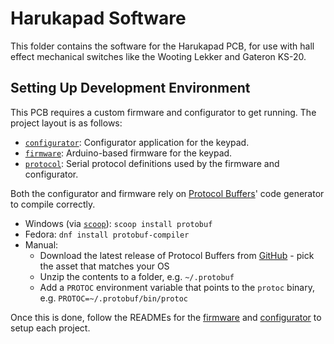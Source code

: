 # Harukapad Software

This folder contains the software for the Harukapad PCB, for use with hall effect mechanical switches like the Wooting Lekker and Gateron KS-20.

## Setting Up Development Environment

This PCB requires a custom firmware and configurator to get running. The project layout is as follows:

- [`configurator`](./configurator): Configurator application for the keypad.
- [`firmware`](./firmware): Arduino-based firmware for the keypad.
- [`protocol`](./protocol): Serial protocol definitions used by the firmware and configurator.

Both the configurator and firmware rely on [Protocol Buffers](https://protobuf.dev/)' code generator to compile correctly.

- Windows (via [`scoop`](https://github.com/ScoopInstaller/Scoop)): `scoop install protobuf`
- Fedora: `dnf install protobuf-compiler`
- Manual:
  - Download the latest release of Protocol Buffers from [GitHub](https://github.com/protocolbuffers/protobuf/releases) - pick the asset that matches your OS
  - Unzip the contents to a folder, e.g. `~/.protobuf`
  - Add a `PROTOC` environment variable that points to the `protoc` binary, e.g. `PROTOC=~/.protobuf/bin/protoc`

Once this is done, follow the READMEs for the [firmware](./firmware/) and [configurator](./configurator/) to setup each project.
